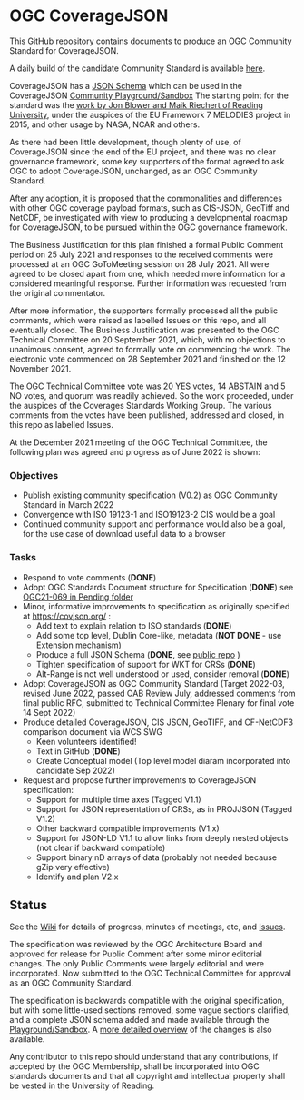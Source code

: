 # OGC CoverageJSON

This GitHub repository contains documents to produce an OGC Community Standard for CoverageJSON.

A daily build of the candidate Community Standard is available [here](https://opengeospatial.github.io/ogcna-auto-review/21-069.html).

CoverageJSON has a [JSON Schema](https://covjson.org/schema/dev/coveragejson.json) which can be used in the CoverageJSON [Community Playground/Sandbox](https://covjson.org/playground/)
The starting point for the standard was the [work by Jon Blower and Maik Riechert of Reading University](https://covjson.org/), under the auspices of the EU Framework 7 MELODIES project in 2015, and other usage by NASA, NCAR and others.

As there had been little development, though plenty of use, of CoverageJSON since the end of the EU project, and there was no clear governance framework, some key supporters of the format agreed to ask OGC to adopt CoverageJSON, unchanged, as an OGC Community Standard.

After any adoption, it is proposed that the commonalities and differences with other OGC coverage payload formats, such as CIS-JSON, GeoTiff and NetCDF, be investigated with view to producing a developmental roadmap for CoverageJSON, to be pursued within the OGC governance framework.

The Business Justification for this plan finished a formal Public Comment period on 25 July 2021 and responses to the received comments were processed at an OGC GoToMeeting session on 28 July 2021. All were agreed to be closed apart from one, which needed more information for a considered meaningful response. Further information was requested from the original commentator.

After more information, the supporters formally processed all the public comments, which were raised as labelled Issues on this repo, and all eventually closed. The Business Justification was presented to the OGC Technical Committee on 20 September 2021, which, with no objections to unanimous consent, agreed to formally vote on commencing the work. The electronic vote commenced on 28 September 2021 and finished on the 12 November 2021.

The OGC Technical Committee vote was 20 YES votes, 14 ABSTAIN and 5 NO votes, and quorum was readily achieved. So the work proceeded, under the auspices of the Coverages Standards Working Group. The various comments from the votes have been published, addressed and closed, in this repo as labelled Issues.

At the December 2021 meeting of the OGC Technical Committee, the following plan was agreed and progress as of June 2022 is shown:

### Objectives
* Publish existing community specification (V0.2) as OGC Community Standard in March 2022
* Convergence with ISO 19123-1 and ISO19123-2 CIS would be a goal
* Continued community support and performance would also be a goal, for the use case of download useful data to a browser

### Tasks
* Respond to vote comments (**DONE**)
* Adopt OGC Standards Document structure for Specification (**DONE**) see [OGC21-069 in Pending folder](https://portal.ogc.org/files/?artifact_id=99371&version=1)
* Minor, informative improvements to specification as originally specified at https://covjson.org/ : 
    * Add text to explain relation to ISO standards (**DONE**)
    * Add some top level, Dublin Core-like, metadata (**NOT DONE** - use Extension mechanism)
    * Produce a full JSON Schema (**DONE**, see [public repo](https://github.com/covjson/covjson-validator) )
    * Tighten specification of support for WKT for CRSs (**DONE**)
    * Alt-Range is not well understood or used, consider removal (**DONE**)
* Adopt CoverageJSON as OGC Community Standard (Target 2022-03, revised June 2022, passed OAB Review July, addressed comments from final public RFC, submitted to Technical Committee Plenary for final vote 14 Sept 2022)
* Produce detailed CoverageJSON, CIS JSON, GeoTIFF, and CF-NetCDF3 comparison document via WCS SWG
    * Keen volunteers identified! 
    * Text in GitHub (**DONE**)
    * Create Conceptual model (Top level model diaram incorporated into candidate Sep 2022)
* Request and propose further improvements to CoverageJSON specification:
    * Support for multiple time axes (Tagged V1.1)
    * Support for JSON representation of CRSs, as in PROJJSON (Tagged V1.2)
    * Other backward compatible improvements (V1.x)
    * Support for JSON-LD V1.1 to allow links from deeply nested objects (not clear if backward compatible)
    * Support binary nD arrays of data (probably not needed because gZip very effective)	
    * Identify and plan V2.x

## Status

See the [Wiki](https://github.com/opengeospatial/CoverageJSON/wiki) for details of progress, minutes of meetings, etc, and [Issues](https://github.com/opengeospatial/CoverageJSON/issues).

The specification was reviewed by the OGC Architecture Board and approved for release for Public Comment after some minor editorial changes. The only Public Comments were largely editorial and were incorporated. Now submitted to the OGC Technical Committee for approval as an OGC Community Standard.

The specification is backwards compatible with the original specification, but with some little-used sections removed, some vague sections clarified, and a complete JSON schema added and made available through the [Playground/Sandbox](https://covjson.org/playground). A [more detailed overview](https://github.com/opengeospatial/CoverageJSON/wiki/Change-List-OGC-V1.0.0) of the changes is also available. 

Any contributor to this repo should understand that any contributions, if accepted by the OGC Membership, shall be incorporated into OGC standards documents and that all copyright and intellectual property shall be vested in the University of Reading.
